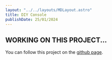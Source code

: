 ```yaml
---
layout: "../../layouts/MDLayout.astro"
title: DIY Console
publishDate: 25/01/2024
---
```


## WORKING ON THIS PROJECT...

You can follow this project on the [github page]().